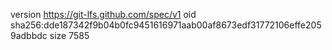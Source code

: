 version https://git-lfs.github.com/spec/v1
oid sha256:dde187342f9b04b0fc9451616971aab00af8673edf31772106effe2059adbbdc
size 7585
